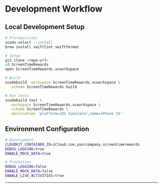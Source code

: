 # Development Workflow

## Local Development Setup

```bash
# Prerequisites
xcode-select --install
brew install swiftlint swiftformat

# Setup
git clone <repo-url>
cd ScreenTimeRewards
open ScreenTimeRewards.xcworkspace

# Build
xcodebuild -workspace ScreenTimeRewards.xcworkspace \
  -scheme ScreenTimeRewards build

# Run tests
xcodebuild test \
  -workspace ScreenTimeRewards.xcworkspace \
  -scheme ScreenTimeRewards \
  -destination 'platform=iOS Simulator,name=iPhone 15'
```

## Environment Configuration

```bash
# Development
CLOUDKIT_CONTAINER_ID=iCloud.com.yourcompany.screentimerewards
DEBUG_LOGGING=true
ENABLE_MOCK_DATA=true

# Production
DEBUG_LOGGING=false
ENABLE_MOCK_DATA=false
ENABLE_LIVE_ACTIVITIES=true
```

---
